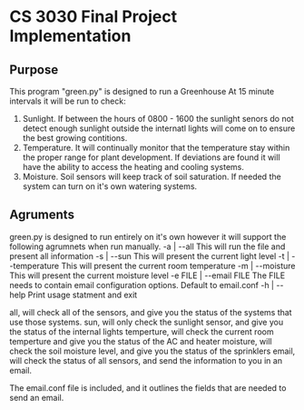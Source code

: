 # CS 3030 Final Project Implementation

## Purpose
This program "green.py" is designed to run a Greenhouse
At 15 minute intervals it will be run to check:
1. Sunlight. If between the hours of 0800 - 1600 the sunlight senors do not detect enough sunlight outside the internatl lights will come on to ensure the best growing contitions.
2. Temperature. It will continually monitor that the temperature stay within the proper range for plant development. If deviations are found it will have the ability to access the heating and cooling systems.
3. Moisture. Soil sensors will keep track of soil saturation. If needed the system can turn on it's own watering systems.


## Agruments
green.py is designed to run entirely on it's own however it will support the following agrumnets when run manually.
-a | --all		This will run the file and present all information
-s | --sun		This will present the current light level
-t | --temperature	This will present the current room temperature
-m | --moisture		This will present the current moisture level
-e FILE | --email FILE	The FILE needs to contain email configuration options. Default to email.conf
-h | --help		Print usage statment and exit


all, will check all of the sensors, and give you the status of the systems that use those systems.
sun, will only check the sunlight sensor, and give you the status of the internal lights
temperture, will check the current room temperture and give you the status of the AC and heater
moisture, will check the soil moisture level, and give you the status of the sprinklers
email, will check the status of all sensors, and send the information to you in an email.

The email.conf file is included, and it outlines the fields that are needed to send an email.
